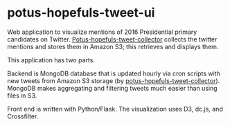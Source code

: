 # potus-hopefuls-tweet-ui

Web application to visualize mentions of 2016 Presidential primary candidates on Twitter.  [Potus-hopefuls-tweet-collector](https://github.com/triciajam/potus-hopefuls-tweet-collector) collects the twitter mentions and stores them in Amazon S3; this retrieves and displays them.

This application has two parts.

Backend is MongoDB database that is updated hourly via cron scripts with new tweets from Amazon S3 storage (by [potus-hopefuls-tweet-collector](https://github.com/triciajam/potus-hopefuls-tweet-collector)).  MongoDB makes aggregating and filtering tweets much easier than using files in S3.

Front end is written with Python/Flask.  The visualization uses D3, dc.js, and Crossfilter.

